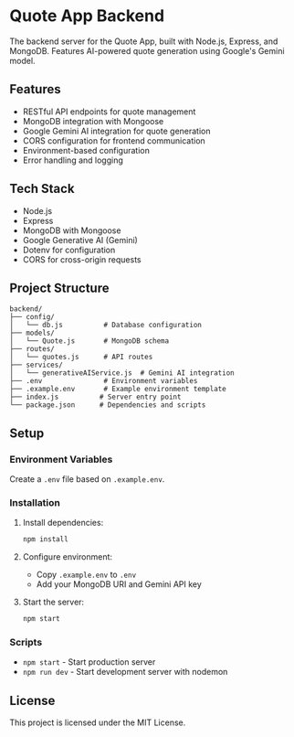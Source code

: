 # Quote App Backend

The backend server for the Quote App, built with Node.js, Express, and MongoDB. Features AI-powered quote generation using Google's Gemini model.

## Features

- RESTful API endpoints for quote management
- MongoDB integration with Mongoose
- Google Gemini AI integration for quote generation
- CORS configuration for frontend communication
- Environment-based configuration
- Error handling and logging

## Tech Stack

- Node.js
- Express
- MongoDB with Mongoose
- Google Generative AI (Gemini)
- Dotenv for configuration
- CORS for cross-origin requests

## Project Structure

```text
backend/
├── config/
│   └── db.js          # Database configuration
├── models/
│   └── Quote.js       # MongoDB schema
├── routes/
│   └── quotes.js      # API routes
├── services/
│   └── generativeAIService.js  # Gemini AI integration
├── .env               # Environment variables
├── .example.env       # Example environment template
├── index.js          # Server entry point
└── package.json      # Dependencies and scripts
```

## Setup

### Environment Variables

Create a `.env` file based on `.example.env`.

### Installation

1. Install dependencies:

    ```bash
    npm install
    ```

2. Configure environment:

    - Copy `.example.env` to `.env`
    - Add your MongoDB URI and Gemini API key

3. Start the server:

    ```bash
    npm start
    ```

### Scripts

- `npm start` - Start production server
- `npm run dev` - Start development server with nodemon

## License

This project is licensed under the MIT License.
